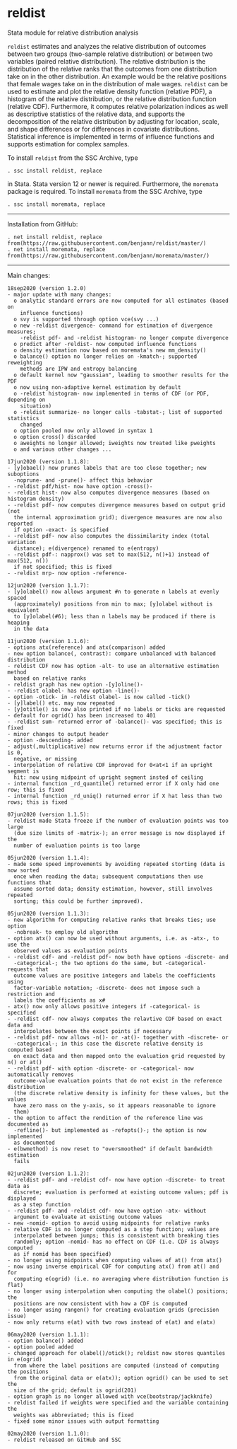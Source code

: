 # reldist
Stata module for relative distribution analysis

`reldist` estimates and analyzes the relative distribution of
outcomes between two groups (two-sample relative distribution) or between two
variables (paired relative distribution). The relative distribution is the
distribution of the relative ranks that the outcomes from one distribution take
on in the other distribution. An example would be the relative positions that
female wages take on in the distribution of male wages. `reldist` can be used
to estimate and plot the relative density function (relative PDF), a histogram
of the relative distribution, or the relative distribution function (relative
CDF). Furthermore, it computes relative polarization indices as well as
descriptive statistics of the relative data, and supports the decomposition of
the relative distribution by adjusting for location, scale, and shape
differences or for differences in covariate distributions. Statistical inference
is implemented in terms of influence functions and supports estimation for
complex samples.

To install `reldist` from the SSC Archive, type

    . ssc install reldist, replace

in Stata. Stata version 12 or newer is required. Furthermore, the `moremata` 
package is required. To install `moremata` from the SSC Archive, type

    . ssc install moremata, replace

---

Installation from GitHub:

    . net install reldist, replace from(https://raw.githubusercontent.com/benjann/reldist/master/)
    . net install moremata, replace from(https://raw.githubusercontent.com/benjann/moremata/master/)

---

Main changes:

    18sep2020 (version 1.2.0)
    - major update with many changes:
      o analytic standard errors are now computed for all estimates (based on 
        influence functions)
      o svy is supported through option vce(svy ...)
      o new -reldist divergence- command for estimation of divergence measures; 
        -reldist pdf- and -reldist histogram- no longer compute divergence
      o predict after -reldist- now computed influence functions
      o density estimation now based on moremata's new mm_density()
      o balance() option no longer relies on -kmatch-; supported reweighting 
        methods are IPW and entropy balancing
      o default kernel now "gaussian", leading to smoother results for the PDF
      o now using non-adaptive kernel estimation by default
      o -reldist histogram- now implemented in terms of CDF (or PDF, depending on 
        situation)
      o -reldist summarize- no longer calls -tabstat-; list of supported statistics
        changed
      o option pooled now only allowed in syntax 1
      o option cross() discarded
      o aweights no longer allowed; iweights now treated like pweights
      o and various other changes ...

    17jun2020 (version 1.1.8):
    - [y]obael() now prunes labels that are too close together; new suboptions 
      -noprune- and -prune()- affect this behavior
    - -reldist pdf/hist- now have option -cross()-
    - -reldist hist- now also computes divergence measures (based on histogram density)
    - -reldist pdf- now computes divergence measures based on output grid (not 
      the internal approximation grid); divergence measures are now also reported
      if option -exact- is specified
    - -reldist pdf- now also computes the dissimilarity index (total variation 
      distance); e(divergence) renamed to e(entropy)
    - -reldist pdf-: napprox() was set to max(512, n()+1) instead of max(512, n())
      if not specified; this is fixed
    - -reldist mrp- now option -reference-

    12jun2020 (version 1.1.7):
    - [y]olabel() now allows argument #n to generate n labels at evenly spaced 
      (approximately) positions from min to max; [y]olabel without is equivalent
      to [y]olabel(#6); less than n labels may be produced if there is heaping
      in the data
    
    11jun2020 (version 1.1.6):
    - options atx(reference) and atx(comparison) added
    - new option balance(, contrast): compare unbalanced with balanced distribution
    - reldist CDF now has option -alt- to use an alternative estimation method
      based on relative ranks
    - reldist graph has new option -[y]oline()-
    - -reldist olabel- has new option -line()-
    - option -otick- in -reldist olabel- is now called -tick()
    - [y]label() etc. may now repeated
    - [y]otitle() is now also printed if no labels or ticks are requested
    - default for ogrid() has been increased to 401
    - -reldist sum- returned error of -balance()- was specified; this is fixed
    - minor changes to output header
    - option -descending- added
    - adjust(,multiplicative) now returns error if the adjustment factor is 0, 
      negative, or missing
    - interpolation of relative CDF improved for 0<at<1 if an upright segment is
      hit: now using midpoint of upright segment insted of ceiling
    - internal function _rd_quantile() returned error if X only had one row; this is fixed
    - internal function _rd_uniq() returned error if X hat less than two rows; this is fixed
    
    07jun2020 (version 1.1.5):
    - reldist made Stata freeze if the number of evaluation points was too large
      (due size limits of -matrix-); an error message is now displayed if the
      number of evaluation points is too large
    
    05jun2020 (version 1.1.4):
    - made some speed improvements by avoiding repeated storting (data is now sorted
      once when reading the data; subsequent computations then use functions that
      assume sorted data; density estimation, however, still involves repeated
      sorting; this could be further improved).

    05jun2020 (version 1.1.3):
    - new algorithm for computing relative ranks that breaks ties; use option 
      -nobreak- to employ old algorithm
    - option atx() can now be used without arguments, i.e. as -atx-, to use the 
      observed values as evaluation points
    - -reldist cdf- and -reldist pdf- now both have options -discrete- and 
      -categorical-; the two options do the same, but -categorical- requests that
      outcome values are positive integers and labels the coefficients using 
      factor-variable notation; -discrete- does not impose such a restriction and 
      labels the coefficients as x#
    - atx() now only allows positive integers if -categorical- is specified
    - -reldist cdf- now always computes the relavtive CDF based on exact data and
      interpolates between the exact points if necessary
    - -reldist pdf- now allows -n()- or -at()- together with -discrete- or 
      -categorical-; in this case the discrete relative density is computed based
      on exact data and then mapped onto the evaluation grid requested by n() or at()
    - -reldist pdf- with option -discrete- or -categorical- now automatically removes
      outcome-value evaluation points that do not exist in the reference distribution
      (the discrete relative density is infinity for these values, but the values 
      have zero mass on the y-axis, so it appears reasonable to ignore
      them)
    - the option to affect the rendition of the reference line was documented as 
      -refline()- but implemented as -refopts()-; the option is now implemented
      as documented
    - e(bwmethod) is now reset to "oversmoothed" if default bandwidth estimation
      fails
    
    02jun2020 (version 1.1.2):
    - -reldist pdf- and -reldist cdf- now have option -discrete- to treat data as 
      discrete; evaluation is performed at existing outcome values; pdf is displayed
      as a step function
    - -reldist pdf- and -reldist cdf- now have option -atx- without 
      argument to evaluate at existing outcome values
    - new -nomid- option to avoid using midpoints for relative ranks
    - relative CDF is no longer computed as a step function; values are 
      interpolated between jumps; this is consistent with breaking ties
      randomly; option -nomid- has no effect on CDF (i.e. CDF is always computed
      as if nomid has been specified)
    - no longer using midpoints when computing values of at() from atx()
    - now using inverse empirical CDF for computing atx() from at() and for 
      computing e(ogrid) (i.e. no averaging where distribution function is flat)
    - no longer using interpolation when computing the olabel() positions; the
      positions are now consistent with how a CDF is computed
    - no longer using rangen() for creating evaluation grids (precision issue)
    - now only returns e(at) with two rows instead of e(at) and e(atx)
    
    06may2020 (version 1.1.1):
    - option balance() added
    - option pooled added
    - changed approach for olabel()/otick(); reldist now stores quantiles in e(ogrid)
      from where the label positions are computed (instead of computing the positions
      from the original data or e(atx)); option ogrid() can be used to set the
      size of the grid; default is ogrid(201)
    - option graph is no longer allowed with vce(bootstrap/jackknife)
    - reldist failed if weights were specified and the variable containing the
      weights was abbreviated; this is fixed
    - fixed some minor issues with output formatting

    02may2020 (version 1.1.0):
    - reldist released on GitHub and SSC
